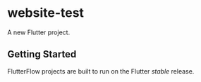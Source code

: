 # website-test

A new Flutter project.

## Getting Started

FlutterFlow projects are built to run on the Flutter _stable_ release.
